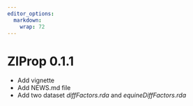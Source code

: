 ```yaml
---
editor_options: 
  markdown: 
    wrap: 72
---
```


# ZIProp 0.1.1  

- Add vignette 
- Add NEWS.md file
- Add two dataset *diffFactors.rda* and *equineDiffFactors.rda*
